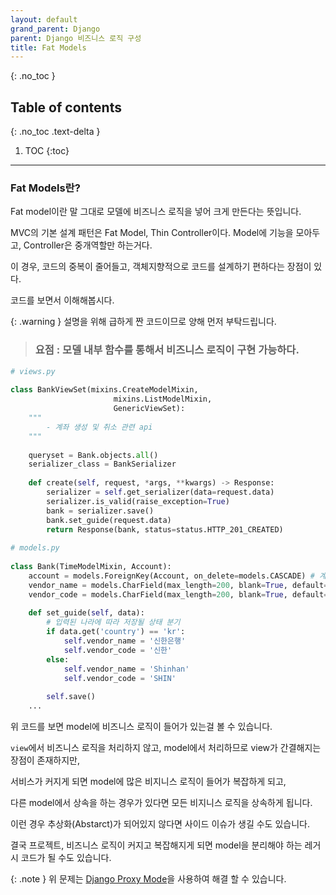 ```yaml
---
layout: default
grand_parent: Django
parent: Django 비즈니스 로직 구성
title: Fat Models
---
```

{: .no_toc }

## Table of contents
{: .no_toc .text-delta }

1. TOC
{:toc}
   
---
### Fat Models란?

Fat model이란 말 그대로 모델에 비즈니스 로직을 넣어 크게 만든다는 뜻입니다.

MVC의 기본 설계 패턴은 Fat Model, Thin Controller이다. Model에 기능을 모아두고, Controller은 중개역할만 하는거다.

이 경우, 코드의 중복이 줄어들고, 객체지향적으로 코드를 설계하기 편하다는 장점이 있다. 

코드를 보면서 이해해봅시다.


{: .warning }
설명을 위해 급하게 짠 코드이므로 양해 먼저 부탁드립니다.

> ### 요점 : 모델 내부 함수를 통해서 비즈니스 로직이 구현 가능하다.

```python
# views.py
 
class BankViewSet(mixins.CreateModelMixin,
                       mixins.ListModelMixin,
                       GenericViewSet):
    """
        - 계좌 생성 및 취소 관련 api
    """
 
    queryset = Bank.objects.all()
    serializer_class = BankSerializer
 
    def create(self, request, *args, **kwargs) -> Response:
        serializer = self.get_serializer(data=request.data)
        serializer.is_valid(raise_exception=True)
        bank = serializer.save()
        bank.set_guide(request.data)
        return Response(bank, status=status.HTTP_201_CREATED)
 
# models.py
 
class Bank(TimeModelMixin, Account):
    account = models.ForeignKey(Account, on_delete=models.CASCADE) # 계좌번호
    vendor_name = models.CharField(max_length=200, blank=True, default='') # 은행명
    vendor_code = models.CharField(max_length=200, blank=True, default='') # 은행사 코드
 
    def set_guide(self, data):
        # 입력된 나라에 따라 저장될 상태 분기
        if data.get('country') == 'kr':
            self.vendor_name = '신한은행'
            self.vendor_code = '신한'
        else:
            self.vendor_name = 'Shinhan'
            self.vendor_code = 'SHIN'
 
        self.save()
    ...

```

위 코드를 보면 model에 비즈니스 로직이 들어가 있는걸 볼 수 있습니다.

`view`에서 비즈니스 로직을 처리하지 않고, model에서 처리하므로 view가 간결해지는 장점이 존재하지만,

서비스가 커지게 되면 model에 많은 비지니스 로직이 들어가 복잡하게 되고, 

다른 model에서 상속을 하는 경우가 있다면 모든 비지니스 로직을 상속하게 됩니다. 

이런 경우 추상화(Abstarct)가 되어있지 않다면 사이드 이슈가 생길 수도 있습니다.

결국 프로젝트, 비즈니스 로직이 커지고 복잡해지게 되면 model을 분리해야 하는 레거시 코드가 될 수도 있습니다. 

{: .note }
위 문제는 [Django Proxy Mode]을 사용하여 해결 할 수 있습니다.


[Django Proxy Mode]: https://www.benlopatin.com/using-django-proxy-models/